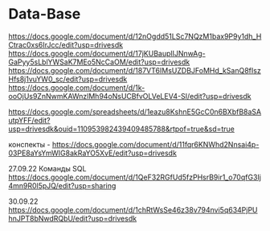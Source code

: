 # Data-Base
https://docs.google.com/document/d/12nOgdd51LSc7NQzM1bax9P9y1dh_HCtrac0xs6IrJcc/edit?usp=drivesdk
https://docs.google.com/document/d/17jKUBauplIJNnwAg-GaPyy5sLblYWSaK7MEo5NcCaOM/edit?usp=drivesdk
https://docs.google.com/document/d/187VT6IMsUZDBJFoMHd_kSanQ8fIszHfs8j1vuYW0_sc/edit?usp=drivesdk
https://docs.google.com/document/d/1k-ooOjUs9ZnNwmKAWnzlMh94oNsUCBfvOLVeLEV4-SI/edit?usp=drivesdk
 
https://docs.google.com/spreadsheets/d/1eazu8KshnE5GcC0n6BXbfB8aSAutpYFF/edit?usp=drivesdk&ouid=110953982439409485788&rtpof=true&sd=true

конспекты -  https://docs.google.com/document/d/11fqr6KNWhd2Nnsai4p-03PE8aYsYmWIG8akRaYO5XvE/edit?usp=drivesdk

27.09.22 Команды SQL https://docs.google.com/document/d/1QeF32RGfUd5fzPHsrB9ir1_o70qfG3Ij4mn9R0l5pJQ/edit?usp=sharing

30.09.22 https://docs.google.com/document/d/1chRtWsSe46z38v794nvi5q634PjPUhnJPT8bNwdRQbU/edit?usp=drivesdk
